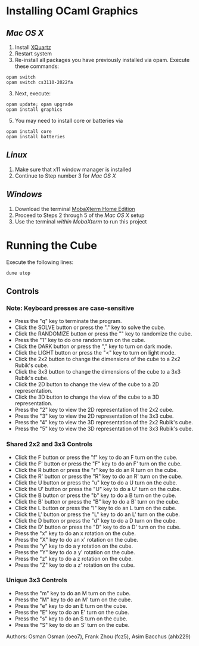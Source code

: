 # **Installing OCaml Graphics**
## *Mac OS X*
1. Install [XQuartz](https://www.xquartz.org/)
2. Restart system
3. Re-install all packages you have previously installed via opam. Execute these commands:
```
opam switch
opam switch cs3110-2022fa
```
3. Next, execute:
```
opam update; opam upgrade
opam install graphics
```
5. You may need to install core or batteries via 
```
opam install core
opam install batteries
```

## *Linux*
1. Make sure that x11 window manager is installed
2. Continue to Step number 3 for *Mac OS X*

## *Windows*
1. Download the terminal [MobaXterm Home Edition](https://mobaxterm.mobatek.net/download.html)
2. Proceed to Steps 2 through 5 of the *Mac OS X* setup
3. Use the terminal *within MobaXterm* to run this project

# **Running the Cube**
Execute the following lines:
```
dune utop
```
## **Controls**
### Note: Keyboard presses are case-sensitive 
- Press the "q" key to terminate the program. 
- Click the SOLVE button or press the "." key to solve the cube. 
- Click the RANDOMIZE button or press the "\" key to randomize the cube. 
- Press the "1" key to do one random turn on the cube. 
- Click the DARK button or press the "," key to turn on dark mode. 
- Click the LIGHT button or press the "<" key to turn on light mode. 
- Click the 2x2 button to change the dimensions of the cube to a 2x2 Rubik's cube. 
- Click the 3x3 button to change the dimensions of the cube to a 3x3 Rubik's cube. 
- Click the 2D button to change the view of the cube to a 2D representation. 
- Click the 3D button to change the view of the cube to a 3D representation. 
- Press the "2" key to view the 2D representation of the 2x2 cube. 
- Press the "3" key to view the 2D representation of the 3x3 cube. 
- Press the "4" key to view the 3D representation of the 2x2 Rubik's cube. 
- Press the "5" key to view the 3D representation of the 3x3 Rubik's cube. 

### Shared 2x2 and 3x3 Controls 
- Click the F button or press the "f" key to do an F turn on the cube. 
- Click the F' button or press the "F" key to do an F' turn on the cube.
- Click the R button or press the "r" key to do an R turn on the cube. 
- Click the R' button or press the "R" key to do an R' turn on the cube. 
- Click the U button or press the "u" key to do a U turn on the cube. 
- Click the U' button or press the "U" key to do a U' turn on the cube. 
- Click the B button or press the "b" key to do a B turn on the cube. 
- Click the B' button or press the "B" key to do a B' turn on the cube. 
- Click the L button or press the "l" key to do an L turn on the cube. 
- Click the L' button or press the "L" key to do an L' turn on the cube. 
- Click the D button or press the "d" key to do a D turn on the cube. 
- Click the D' button or press the "D" key to do a D' turn on the cube. 
- Press the "x" key to do an x rotation on the cube. 
- Press the "X" key to do an x' rotation on the cube. 
- Press the "y" key to do a y rotation on the cube. 
- Press the "Y" key to do a y' rotation on the cube. 
- Press the "z" key to do a z rotation on the cube. 
- Press the "Z" key to do a z' rotation on the cube. 

### Unique 3x3 Controls 
- Press the "m" key to do an M turn on the cube.
- Press the "M" key to do an M' turn on the cube. 
- Press the "e" key to do an E turn on the cube.
- Press the "E" key to do an E' turn on the cube.
- Press the "s" key to do an S turn on the cube. 
- Press the "S" key to do an S' turn on the cube. 

 

Authors: Osman Osman (oeo7), Frank Zhou (fcz5), Asim Bacchus (ahb229)
